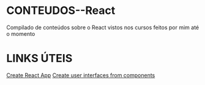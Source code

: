 # CONTEUDOS--React
Compilado de conteúdos sobre o React vistos nos cursos feitos por mim até o momento


# LINKS ÚTEIS

[Create React App](https://create-react-app.dev/docs/getting-started/)
[Create user interfaces from components](https://react.dev/)
